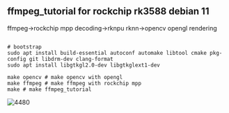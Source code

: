 ## ffmpeg_tutorial for rockchip rk3588 debian 11

ffmpeg->rockchip mpp decoding->rknpu rknn->opencv opengl rendering

```shell

# bootstrap
sudo apt install build-essential autoconf automake libtool cmake pkg-config git libdrm-dev clang-format
sudo apt install libgtkgl2.0-dev libgtkglext1-dev

make opencv # make opencv with opengl
make ffmpeg # make ffmpeg with rockchip mpp
make # make ffmpeg_tutorial

```
![4480](https://user-images.githubusercontent.com/6939585/190074110-ebf579fb-faff-48ab-af40-16578145c53b.jpg)
